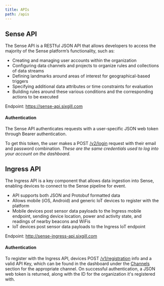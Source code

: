 ```yaml
---
title: APIs
path: /apis
---
```


## Sense API

The Sense API is a RESTful JSON API that allows developers to access the majority of the Sense platform’s functionality, such as:

- Creating and managing user accounts within the organization
- Configuring data channels and projects to organize rules and collections of data streams
- Defining landmarks around areas of interest for geographical-based triggers
- Specifying additional data attributes or time constraints for evaluation
- Building rules around these various conditions and the corresponding actions to be executed

Endpoint: https://sense-api.sixgill.com

#### Authentication

The Sense API authenticates requests with a user-specific JSON web token through Bearer authentication.

To get this token, the user makes a POST [/v2/login](/apis/sense-api/#tag/authenticate/paths/~1v2~1login/post) request with their email and password combination. _These are the same credentials used to log into your account on the dashboard._


## Ingress API

The Ingress API is a key component that allows data ingestion into Sense, enabling devices to connect to the Sense pipeline for event.

- API supports both JSON and Protobuf formatted data
- Allows mobile (iOS, Android) and generic IoT devices to register with the platform
- Mobile devices post sensor data payloads to the Ingress mobile endpoint, sending device location, power and activity state, and readings of nearby beacons and WiFis
- IoT devices post sensor data payloads to the Ingress IoT endpoint

Endpoint: http://sense-ingress-api.sixgill.com

#### Authentication

To register with the Ingress API, devices POST [/v1/registration](/apis/ingress#tag/Register/paths/~1v1~1registration/post) info and a valid API Key, which can be found in the dashboard under the [Channels](/guides/channels/overview) section for the appropriate channel. On successful authentication, a JSON web token is returned, along with the ID for the organization it's registered with.
